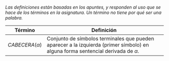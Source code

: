 _Las definiciones están basadas en los apuntes, y responden al uso que se hace de los términos en la asignatura. Un término no tiene por qué ser una palabra._

| Término | Definición |
|:-------:|------------|
| $CABECERA(\alpha)$ | Conjunto de símbolos terminales que pueden aparecer a la izquierda (primer símbolo) en alguna forma sentencial derivada de $\alpha$.
